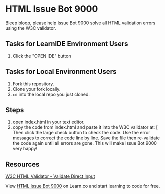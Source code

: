 # HTML Issue Bot 9000

Bleep bloop, please help Issue Bot 9000 solve all HTML validation errors using the W3C validator.

## Tasks for LearnIDE Environment Users

1. Click the "OPEN IDE" button

## Tasks for Local Environment Users

1. Fork this repository.
2. Clone your fork locally.
3. `cd` into the local repo you just cloned.

## Steps

1. open index.html in your text editor.
2. copy the code from index.html and paste it into the W3C validator at: [ Then click the large check button to check the code. Use the error messages to correct the code line by line. Save the file then re-validate the code again until all errors are gone. This will make Issue Bot 9000 very happy!

## Resources

[W3C HTML Validator - Validate Direct Input](http://validator.w3.org/#validate_by_input)

<p data-visibility='hidden'>View <a href='https://learn.co/lessons/html-issue-bot-9000' title='HTML Issue Bot 9000'>HTML Issue Bot 9000</a> on Learn.co and start learning to code for free.</p>

